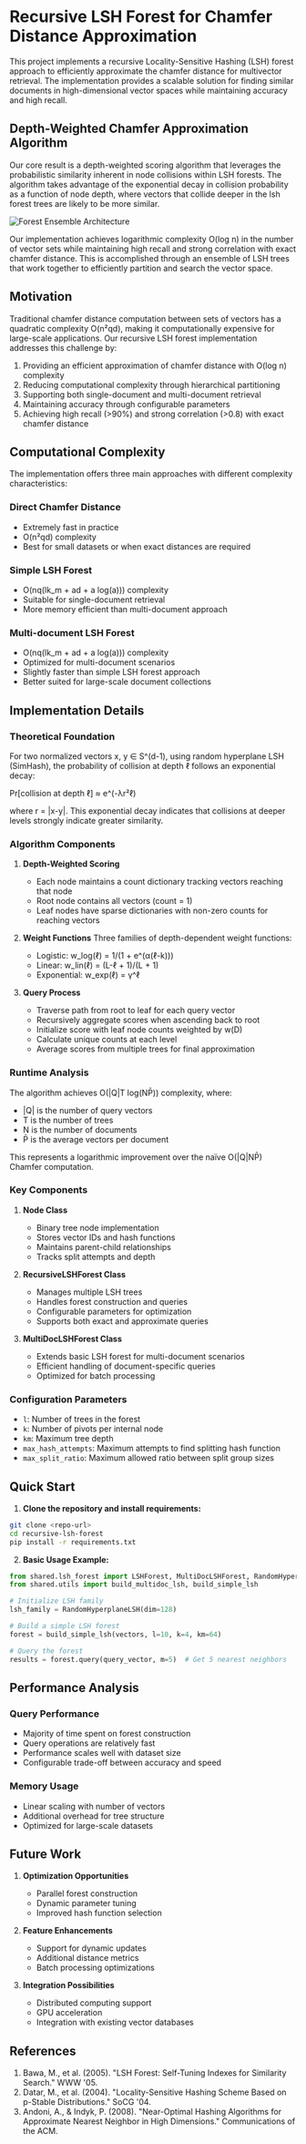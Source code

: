 # Recursive LSH Forest for Chamfer Distance Approximation

This project implements a recursive Locality-Sensitive Hashing (LSH) forest approach to efficiently approximate the chamfer distance for multivector retrieval. The implementation provides a scalable solution for finding similar documents in high-dimensional vector spaces while maintaining accuracy and high recall.

## Depth-Weighted Chamfer Approximation Algorithm

Our core result is a depth-weighted scoring algorithm that leverages the probabilistic similarity inherent in node collisions within LSH forests. The algorithm takes advantage of the exponential decay in collision probability as a function of node depth, where vectors that collide deeper in the lsh forest trees are likely to be more similar.

![Forest Ensemble Architecture](figures/forest_ensemble.png)

Our implementation achieves logarithmic complexity O(log n) in the number of vector sets while maintaining high recall and strong correlation with exact chamfer distance. This is accomplished through an ensemble of LSH trees that work together to efficiently partition and search the vector space.

## Motivation

Traditional chamfer distance computation between sets of vectors has a quadratic complexity O(n²qd), making it computationally expensive for large-scale applications. Our recursive LSH forest implementation addresses this challenge by:

1. Providing an efficient approximation of chamfer distance with O(log n) complexity
2. Reducing computational complexity through hierarchical partitioning
3. Supporting both single-document and multi-document retrieval
4. Maintaining accuracy through configurable parameters
5. Achieving high recall (>90%) and strong correlation (>0.8) with exact chamfer distance

## Computational Complexity

The implementation offers three main approaches with different complexity characteristics:

### Direct Chamfer Distance
- Extremely fast in practice
- O(n²qd) complexity
- Best for small datasets or when exact distances are required

### Simple LSH Forest
- O(nq(lk_m + ad + a log(a))) complexity
- Suitable for single-document retrieval
- More memory efficient than multi-document approach

### Multi-document LSH Forest
- O(nq(lk_m + ad + a log(a))) complexity
- Optimized for multi-document scenarios
- Slightly faster than simple LSH forest approach
- Better suited for large-scale document collections

## Implementation Details

### Theoretical Foundation

For two normalized vectors x, y ∈ S^(d-1), using random hyperplane LSH (SimHash), the probability of collision at depth ℓ follows an exponential decay:

Pr[collision at depth ℓ] ≈ e^(-λr²ℓ)

where r = |x-y|. This exponential decay indicates that collisions at deeper levels strongly indicate greater similarity.

### Algorithm Components

1. **Depth-Weighted Scoring**
   - Each node maintains a count dictionary tracking vectors reaching that node
   - Root node contains all vectors (count = 1)
   - Leaf nodes have sparse dictionaries with non-zero counts for reaching vectors

2. **Weight Functions**
   Three families of depth-dependent weight functions:
   - Logistic: w_log(ℓ) = 1/(1 + e^(α(ℓ-k)))
   - Linear: w_lin(ℓ) = (L-ℓ + 1)/(L + 1)
   - Exponential: w_exp(ℓ) = γ^ℓ

3. **Query Process**
   - Traverse path from root to leaf for each query vector
   - Recursively aggregate scores when ascending back to root
   - Initialize score with leaf node counts weighted by w(D)
   - Calculate unique counts at each level
   - Average scores from multiple trees for final approximation

### Runtime Analysis

The algorithm achieves O(|Q|T log(NP̄)) complexity, where:
- |Q| is the number of query vectors
- T is the number of trees
- N is the number of documents
- P̄ is the average vectors per document

This represents a logarithmic improvement over the naïve O(|Q|NP̄) Chamfer computation.

### Key Components

1. **Node Class**
   - Binary tree node implementation
   - Stores vector IDs and hash functions
   - Maintains parent-child relationships
   - Tracks split attempts and depth

2. **RecursiveLSHForest Class**
   - Manages multiple LSH trees
   - Handles forest construction and queries
   - Configurable parameters for optimization
   - Supports both exact and approximate queries

3. **MultiDocLSHForest Class**
   - Extends basic LSH forest for multi-document scenarios
   - Efficient handling of document-specific queries
   - Optimized for batch processing

### Configuration Parameters

- `l`: Number of trees in the forest
- `k`: Number of pivots per internal node
- `km`: Maximum tree depth
- `max_hash_attempts`: Maximum attempts to find splitting hash function
- `max_split_ratio`: Maximum allowed ratio between split group sizes

## Quick Start

1. **Clone the repository and install requirements:**
```bash
git clone <repo-url>
cd recursive-lsh-forest
pip install -r requirements.txt
```

2. **Basic Usage Example:**
```python
from shared.lsh_forest import LSHForest, MultiDocLSHForest, RandomHyperplaneLSH
from shared.utils import build_multidoc_lsh, build_simple_lsh

# Initialize LSH family
lsh_family = RandomHyperplaneLSH(dim=128)

# Build a simple LSH forest
forest = build_simple_lsh(vectors, l=10, k=4, km=64)

# Query the forest
results = forest.query(query_vector, m=5)  # Get 5 nearest neighbors
```

## Performance Analysis

### Query Performance
- Majority of time spent on forest construction
- Query operations are relatively fast
- Performance scales well with dataset size
- Configurable trade-off between accuracy and speed

### Memory Usage
- Linear scaling with number of vectors
- Additional overhead for tree structure
- Optimized for large-scale datasets

## Future Work

1. **Optimization Opportunities**
   - Parallel forest construction
   - Dynamic parameter tuning
   - Improved hash function selection

2. **Feature Enhancements**
   - Support for dynamic updates
   - Additional distance metrics
   - Batch processing optimizations

3. **Integration Possibilities**
   - Distributed computing support
   - GPU acceleration
   - Integration with existing vector databases

## References

1. Bawa, M., et al. (2005). "LSH Forest: Self-Tuning Indexes for Similarity Search." WWW '05.
2. Datar, M., et al. (2004). "Locality-Sensitive Hashing Scheme Based on p-Stable Distributions." SoCG '04.
3. Andoni, A., & Indyk, P. (2008). "Near-Optimal Hashing Algorithms for Approximate Nearest Neighbor in High Dimensions." Communications of the ACM. 